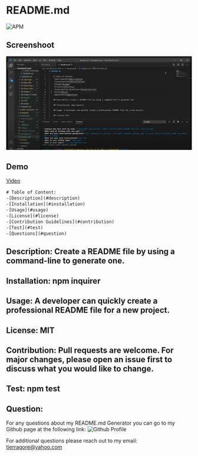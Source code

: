 # README.md 

![APM](https://img.shields.io/apm/l/open)

## Screenshoot

![Image](./ReadmeGen.png)


## Demo
[Video](https://drive.google.com/file/d/1gmPX8c10ZbxrijbcaUMLzd43wCtQ6hb3/view?usp=sharing)
    
    # Table of Content: 
    -[Description](#description)
    -[Installation](#installation)
    -[Usage](#usage)
    -[License](#license)
    -[Contribution Guidelines](#contribution)
    -[Test](#test)
    -[Questions](#question)
    
## Description: Create a README file by using a command-line to generate one.

## Installation: npm inquirer

## Usage: A developer can quickly create a professional README file for a new project.

## License: MIT

## Contribution: Pull requests are welcome.  For major changes, please open an issue first to discuss what you would like to change.

    
## Test: npm test

## Question:

For any questions about my README.md Generator you can go to my Github page at the following link:
![Github Profile](https://github.com/undefined)
     
For additional questions please reach out to my email: tierragore@yahoo.com